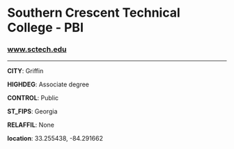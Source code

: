 # Southern Crescent Technical College - PBI
### www.sctech.edu
---
**CITY**: Griffin

**HIGHDEG**: Associate degree

**CONTROL**: Public

**ST_FIPS**: Georgia

**RELAFFIL**: None

**location**: 33.255438, -84.291662